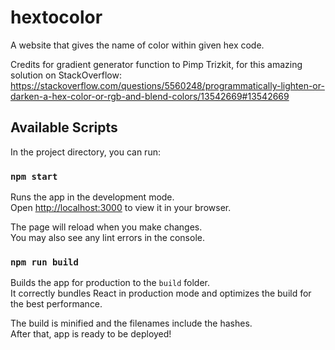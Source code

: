 # hextocolor
A website that gives the name of color within given hex code.

Credits for gradient generator function to Pimp Trizkit, for this amazing solution on StackOverflow:
https://stackoverflow.com/questions/5560248/programmatically-lighten-or-darken-a-hex-color-or-rgb-and-blend-colors/13542669#13542669

## Available Scripts

In the project directory, you can run:

### `npm start`

Runs the app in the development mode.\
Open [http://localhost:3000](http://localhost:3000) to view it in your browser.

The page will reload when you make changes.\
You may also see any lint errors in the console.

### `npm run build`

Builds the app for production to the `build` folder.\
It correctly bundles React in production mode and optimizes the build for the best performance.

The build is minified and the filenames include the hashes.\
After that, app is ready to be deployed!
